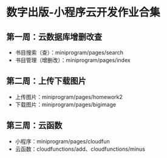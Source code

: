 # 数字出版-小程序云开发作业合集
## 第一周：云数据库增删改查
- 书目搜索（查）：miniprogram/pages/search
- 书目管理（增删改）：miniprogram/pages/index
## 第二周：上传下载图片
- 上传图片：miniprogram/pages/homework2
- 下载图片：miniprogram/pages/bigimage
## 第三周：云函数
- 小程序：miniprogram/pages/cloudfun
- 云函数：cloudfunctions/add、cloudfunctions/minus